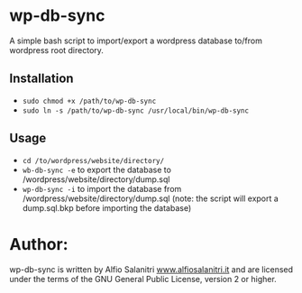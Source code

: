 # wp-db-sync
A simple bash script to import/export a wordpress database to/from wordpress root directory.

## Installation
- `sudo chmod +x /path/to/wp-db-sync`
- `sudo ln -s /path/to/wp-db-sync /usr/local/bin/wp-db-sync`

## Usage
- `cd /to/wordpress/website/directory/`
- `wb-db-sync -e` to export the database to /wordpress/website/directory/dump.sql
- `wp-db-sync -i` to import the database from /wordpress/website/directory/dump.sql (note: the script will export a dump.sql.bkp before importing the database)

# Author:
wp-db-sync is written by Alfio Salanitri www.alfiosalanitri.it and are licensed under the terms of the GNU General Public License, version 2 or higher.
